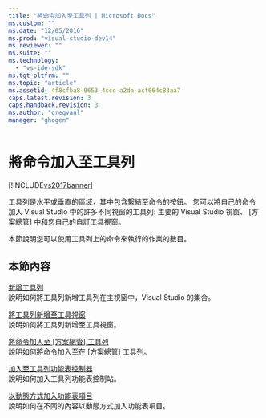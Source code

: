 ```yaml
---
title: "將命令加入至工具列 | Microsoft Docs"
ms.custom: ""
ms.date: "12/05/2016"
ms.prod: "visual-studio-dev14"
ms.reviewer: ""
ms.suite: ""
ms.technology: 
  - "vs-ide-sdk"
ms.tgt_pltfrm: ""
ms.topic: "article"
ms.assetid: 4f8cfba8-0653-4ccc-a2da-acf064c83aa7
caps.latest.revision: 3
caps.handback.revision: 3
ms.author: "gregvanl"
manager: "ghogen"
---
```

# 將命令加入至工具列
[!INCLUDE[vs2017banner](../code-quality/includes/vs2017banner.md)]

工具列是水平或垂直的區域，其中包含繫結至命令的按鈕。 您可以將自己的命令加入 Visual Studio 中的許多不同視窗的工具列: 主要的 Visual Studio 視窗、 \[方案總管\] 中和您自己的自訂工具視窗。  
  
 本節說明您可以使用工具列上的命令來執行的作業的數目。  
  
## 本節內容  
 [新增工具列](../extensibility/adding-a-toolbar.md)  
 說明如何將工具列新增工具列在主視窗中，Visual Studio 的集合。  
  
 [將工具列新增至工具視窗](../extensibility/adding-a-toolbar-to-a-tool-window.md)  
 說明如何將工具列新增至工具視窗。  
  
 [將命令加入至 \[方案總管\] 工具列](../Topic/Adding%20a%20Command%20to%20the%20Solution%20Explorer%20Toolbar.md)  
 說明如何將命令加入至在 \[方案總管\] 工具列。  
  
 [加入至工具列功能表控制器](../extensibility/adding-a-menu-controller-to-a-toolbar.md)  
 說明如何加入工具列功能表控制站。  
  
 [以動態方式加入功能表項目](../extensibility/dynamically-adding-menu-items.md)  
 說明如何在不同的內容以動態方式加入功能表項目。